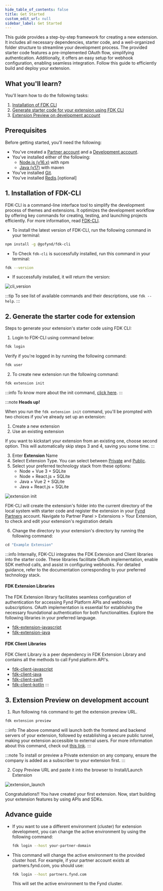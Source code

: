 ```yaml
---
hide_table_of_contents: false
title: Get Started
custom_edit_url: null
sidebar_label: Get Started
---
```

This guide provides a step-by-step framework for creating a new extension. It includes all necessary dependencies, starter code, and a well-organized folder structure to streamline your development process. The provided starter code features a pre-implemented OAuth flow, simplifying authentication. Additionally, it offers an easy setup for webhook configuration, enabling seamless integration. Follow this guide to efficiently build and deploy your extension.

## What you'll learn?

You'll learn how to do the following tasks:
1. [Installation of FDK CLI](#install-fdk-cli)
2. [Generate starter code for your extension using FDK CLI](#generate-the-starter-code-for-extension)
3. [Extension Preview on development account](#preview-your-extension-on-a-development-account)

## Prerequisites

Before getting started, you'll need the following:
* You've created a [Partner account](https://partners.fynd.com) and a [Development account](docs/partners/testing-extension/development-acc.md#create-development-account).
* You’ve installed either of the following:
  * [Node.js (v16.x)](https://docs.npmjs.com/downloading-and-installing-node-js-and-npm) with npm
  * [Java (v17)](https://www.oracle.com/java/technologies/javase/jdk17-archive-downloads.html) with maven
* You've installed [Git](https://git-scm.com/downloads).
* You've installed [Redis](https://redis.io/docs/latest/operate/oss_and_stack/install/install-redis/).[optional]

## 1. Installation of FDK-CLI

FDK-CLI is a command-line interface tool to simplify the development process of themes and extensions. It optimizes the development workflow by offering key commands for creating, testing, and launching projects efficiently. For more information, read [FDK-CLI](https://github.com/gofynd/fdk-cli).

- To install the latest version of FDK-CLI, run the following command in your terminal:
```bash
npm install -g @gofynd/fdk-cli
```

- To Check `fdk-cli` is successfully installed, run this command in your terminal:
```bash
fdk --version
```

- If successfully installed, it will return the version:

![cli_version](https://cdn.pixelbin.io/v2/himanshu01010/original/Extension-build/fdk_install_version_v2.png)

:::tip
To see list of available commands and their descriptions, use `fdk --help`.
:::

## 2. Generate the starter code for extension

Steps to generate your extension's starter code using FDK CLI:

1. Login to FDK-CLI using command below:

  ```bash
  fdk login
  ```

  Verify if you're logged in by running the following command:
  ```bash
  fdk user
  ```

2. To create new extension run the following command:

  ```bash
  fdk extension init
  ```
  :::info
  To know more about the init command, [click here](https://github.com/gofynd/fdk-cli/blob/master/README.md#extension-init).
  :::

:::note
**Heads up!**

When you run the `fdk extension init` command, you'll be prompted with two choices if you've already set up an extension:

1. Create a new extension
2. Use an existing extension

If you want to kickstart your extension from an existing one, choose second option. This will automatically skip steps 3 and 4, saving you some time.
:::

3. Enter **Extension** Name
4. Select Extension Type. You can select between [Private](../publishing/private-extension) and [Public](../publishing/public-extension).
5. Select your preferred technology stack from these options:
    - Node + Vue 3 + SQLite
    - Node + React.js + SQLite
    - Java + Vue 2 + SQLite
    - Java + React.js + SQLite

  ![extension init](https://cdn.pixelbin.io/v2/himanshu01010/original/Extension-build/extension_init_3.png)

  FDK-CLI will create the extension's folder into the current directory of the local system with starter code and register the extension in your [Fynd Partners](https://partners.fynd.com/) account. Navigate to Partner Panel > Extensions > Your Extension, to check and edit your extension's registration details

6. Change the directory to your extension's directory by running the following command:

  ```javascript
  cd "Example Extension"
  ```

:::info
Internally, FDK-CLI integrates the FDK Extension and Client libraries into the starter code. These libraries facilitate OAuth implementation, enable SDK method calls, and assist in configuring webhooks. For detailed guidance, refer to the documentation corresponding to your preferred technology stack.

#### FDK Extension Libraries

The FDK Extension library facilitates seamless configuration of authentication for accessing Fynd Platform APIs and webhooks subscriptions. OAuth implementation is essential for establishing the necessary foundational authentication for both functionalities. Explore the following libraries in your preferred language.

* [fdk-extension-javascript](https://github.com/gofynd/fdk-extension-javascript)
* [fdk-extension-java](https://github.com/gofynd/fdk-extension-java)

#### FDK Client Libraries

FDK Client Library is a peer dependency in FDK Extension Library and contains all the methods to call Fynd platform API's.

* [fdk-client-javascript](https://github.com/gofynd/fdk-client-javascript)
* [fdk-client-java](https://github.com/gofynd/fdk-client-java)
* [fdk-client-swift](https://github.com/gofynd/fdk-client-swift)
* [fdk-client-kotlin](https://github.com/gofynd/fdk-client-kotlin)
:::

## 3. Extension Preview on development account

1. Run following `fdk` command to get the extension preview URL.

```bash
fdk extension preview
```

:::info
The above command will launch both the frontend and backend servers of your extension, followed by establishing a secure public tunnel, making your extension accessible to external users. For more information about this command, check out [this link](https://github.com/gofynd/fdk-cli/tree/master?tab=readme-ov-file#extension-preview-url).
:::

:::note
To install or preview a Private extension on any company, ensure the company is added as a subscriber to your extension first.
:::

2. Copy Preview URL and paste it into the browser to Install/Launch Extension

![extension_launch](https://cdn.pixelbin.io/v2/himanshu01010/original/Extension-build/extension_launch.png)

Congratulations!! You have created your first extension. Now, start building your extension features by using APIs and SDKs.




## Advance guide

- If you want to use a different environment (cluster) for extension development, you can change the active environment by using the following command:

  ```bash
  fdk login --host your-partner-domain
  ```
- This command will change the active environment to the provided cluster host. For example, if your partner account exists at partners.fynd.com, you should use:

  ```bash
  fdk login --host partners.fynd.com
  ```
  This will set the active environment to the Fynd cluster.
  